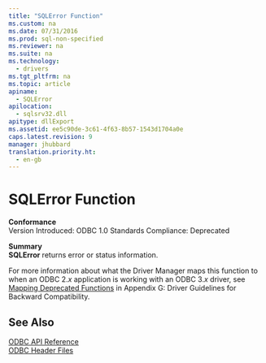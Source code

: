 ```yaml
---
title: "SQLError Function"
ms.custom: na
ms.date: 07/31/2016
ms.prod: sql-non-specified
ms.reviewer: na
ms.suite: na
ms.technology: 
  - drivers
ms.tgt_pltfrm: na
ms.topic: article
apiname: 
  - SQLError
apilocation: 
  - sqlsrv32.dll
apitype: dllExport
ms.assetid: ee5c90de-3c61-4f63-8b57-1543d1704a0e
caps.latest.revision: 9
manager: jhubbard
translation.priority.ht: 
  - en-gb
---
```

# SQLError Function
**Conformance**  
 Version Introduced: ODBC 1.0 Standards Compliance: Deprecated  
  
 **Summary**  
 **SQLError** returns error or status information.  
  
 For more information about what the Driver Manager maps this function to when an ODBC 2.*x* application is working with an ODBC 3.*x* driver, see [Mapping Deprecated Functions](../content/Mapping-Deprecated-Functions.md) in Appendix G: Driver Guidelines for Backward Compatibility.  
  
## See Also  
 [ODBC API Reference](../content/ODBC-API-Reference.md)   
 [ODBC Header Files](../content/ODBC-Header-Files.md)